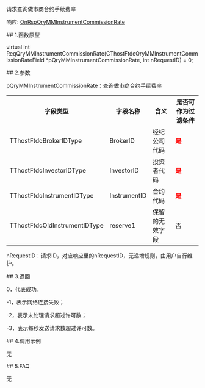<p>请求查询做市商合约手续费率</p>
<p>响应: <a href="../../CTHOSTFTDCTRADERAPI/ONRSPQRYMMINSTRUMENTCOMMISSIONRATE/">OnRspQryMMInstrumentCommissionRate</a></p>
<span class="anchor" id="37dde9d1-ba58-4c5b-b636-010c3b39f8ff"></span>
## 1.函数原型
<p>virtual int ReqQryMMInstrumentCommissionRate(CThostFtdcQryMMInstrumentCommissionRateField *pQryMMInstrumentCommissionRate, int nRequestID) = 0;</p>
<span class="anchor" id="d48f66f6-b0b6-492e-953d-1b02218343bd"></span>
## 2.参数
<p>pQryMMInstrumentCommissionRate：查询做市商合约手续费率</p>
<table><tr><th style="TEXT-ALIGN: center;">字段类型</th><th style="TEXT-ALIGN: center;">字段名称</th><th style="TEXT-ALIGN: center;">含义</th><th style="TEXT-ALIGN: center;">是否可作为过滤条件</th></tr><tr><td style="TEXT-ALIGN: left;">TThostFtdcBrokerIDType</td>
<td style="TEXT-ALIGN: left;">BrokerID</td>
<td style="TEXT-ALIGN: left;">经纪公司代码</td>
<td style="TEXT-ALIGN: left;"><strong><font color="#FF0000">是</font></strong></td>
</tr>
<tr><td style="TEXT-ALIGN: left;">TThostFtdcInvestorIDType</td>
<td style="TEXT-ALIGN: left;">InvestorID</td>
<td style="TEXT-ALIGN: left;">投资者代码</td>
<td style="TEXT-ALIGN: left;"><strong><font color="#FF0000">是</font></strong></td>
</tr>
<tr><td style="TEXT-ALIGN: left;">TThostFtdcInstrumentIDType</td>
<td style="TEXT-ALIGN: left;">InstrumentID</td>
<td style="TEXT-ALIGN: left;">合约代码</td>
<td style="TEXT-ALIGN: left;"><strong><font color="#FF0000">是</font></strong></td>
</tr>
<tr><td style="TEXT-ALIGN: left;">TThostFtdcOldInstrumentIDType</td>
<td style="TEXT-ALIGN: left;">reserve1</td>
<td style="TEXT-ALIGN: left;">保留的无效字段</td>
<td style="TEXT-ALIGN: left;">否</td>
</tr>
</table>
<p>nRequestID：请求ID，对应响应里的nRequestID，无递增规则，由用户自行维护。</p>
<span class="anchor" id="103f7997-c78e-49a5-8a3b-83c7b0bed4e1"></span>
## 3.返回
<p>0，代表成功。</p>
<p>-1，表示网络连接失败；</p>
<p>-2，表示未处理请求超过许可数；</p>
<p>-3，表示每秒发送请求数超过许可数。</p>
<span class="anchor" id="9d55ab57-1525-4c21-8b7f-2dc098c36d50"></span>
## 4.调用示例
<p>无</p>
<span class="anchor" id="eec4a820-146c-4987-97a9-a50253c4be35"></span>
## 5.FAQ
<p>无</p>
